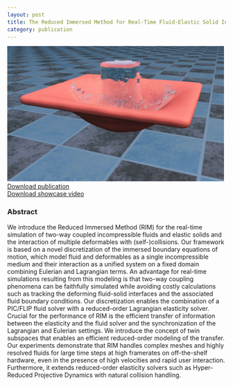 ```yaml
---
layout: post
title: The Reduced Immersed Method for Real-Time Fluid-Elastic Solid Interaction and Contact Simulation
category: publication
---
```


<img src='/assets/publications/BSEH19/BSEH19.png' width='500px'/>
<br>
<a href="/assets/publications/BSEH19/BSEH19.pdf" download>Download publication</a>
<br>
<a href="http://graphics.tudelft.nl/Publications-new/2019/BSEH19/immersed_hires.mp4" download>Download showcase video</a>

### Abstract

We introduce the Reduced Immersed Method (RIM) for the real-time simulation of two-way coupled incompressible fluids and elastic solids and the interaction of multiple deformables with (self-)collisions. Our framework is based on a novel discretization of the immersed boundary equations of motion, which model fluid and deformables as a single incompressible medium and their interaction as a unified system on a fixed domain combining Eulerian and Lagrangian terms. An advantage for real-time simulations resulting from this modeling is that two-way coupling phenomena can be faithfully simulated while avoiding costly calculations such as tracking the deforming fluid-solid interfaces and the associated fluid boundary conditions. Our discretization enables the combination of a PIC/FLIP fluid solver with a reduced-order Lagrangian elasticity solver. Crucial for the performance of RIM is the efficient transfer of information between the elasticity and the fluid solver and the synchronization of the Lagrangian and Eulerian settings. We introduce the concept of twin subspaces that enables an efficient reduced-order modeling of the transfer. Our experiments demonstrate that RIM handles complex meshes and highly resolved fluids for large time steps at high framerates on off-the-shelf hardware, even in the presence of high velocities and rapid user interaction. Furthermore, it extends reduced-order elasticity solvers such as Hyper-Reduced Projective Dynamics with natural collision handling.


